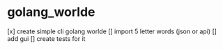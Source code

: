 # golang_worlde

[x] create simple cli golang worlde
[]  import 5 letter words (json or api)
[]  add gui
[]  create tests for it
